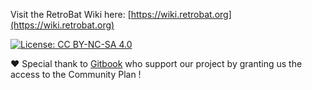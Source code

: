 Visit the RetroBat Wiki here: [https://wiki.retrobat.org](https://wiki.retrobat.org)

[![License: CC BY-NC-SA 4.0](https://img.shields.io/badge/License-CC_BY--NC--SA_4.0-lightgrey.svg)](https://creativecommons.org/licenses/by-nc-sa/4.0/)

:heart: Special thank to [Gitbook](https://www.gitbook.com) who support our project by granting us the access to the Community Plan !
